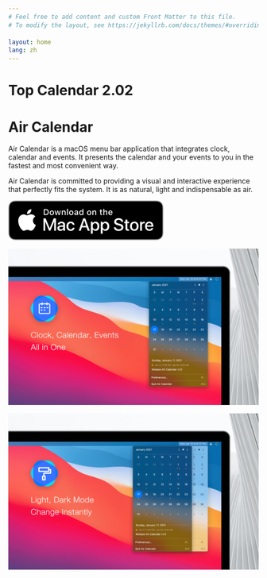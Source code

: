 ```yaml
---
# Feel free to add content and custom Front Matter to this file.
# To modify the layout, see https://jekyllrb.com/docs/themes/#overriding-theme-defaults

layout: home
lang: zh
---
```


# Top Calendar 2.02



# Air Calendar

Air Calendar is a macOS menu bar application that integrates clock, calendar and events. It presents the calendar and your events to you in the fastest and most convenient way.

Air Calendar is committed to providing a visual and interactive experience that perfectly fits the system. It is as natural, light and indispensable as air.

[![View on AppStore](/assets/images/Download_on_the_Mac_App_Store_Badge_US-UK_RGB_blk_092917.svg)](https://apps.apple.com/app/id1544980542)


![preview-1](/assets/images/preview-en-1.png)

![preview-2](/assets/images/preview-en-2.png)
